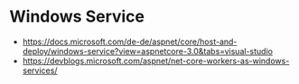 # Windows Service

* https://docs.microsoft.com/de-de/aspnet/core/host-and-deploy/windows-service?view=aspnetcore-3.0&tabs=visual-studio
* https://devblogs.microsoft.com/aspnet/net-core-workers-as-windows-services/
